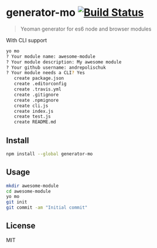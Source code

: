 # generator-mo [![Build Status][travis-image]][travis-url]

> Yeoman generator for es6 node and browser modules

With CLI support

```sh
yo mo
? Your module name: awesome-module
? Your module description: My awesome module
? Your github username: andrepolischuk
? Your module needs a CLI? Yes
   create package.json
   create .editorconfig
   create .travis.yml
   create .gitignore
   create .npmignore
   create cli.js
   create index.js
   create test.js
   create README.md
```

## Install

```sh
npm install --global generator-mo
```

## Usage

```sh
mkdir awesome-module
cd awesome-module
yo mo
git init
git commit -am "Initial commit"
```

## License

MIT

[travis-url]: https://travis-ci.org/andrepolischuk/generator-mo
[travis-image]: https://travis-ci.org/andrepolischuk/generator-mo.svg?branch=master
